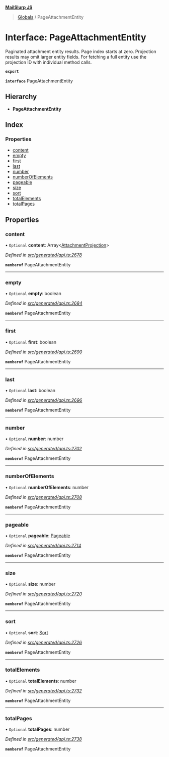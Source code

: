 **[MailSlurp JS](../README.md)**

> [Globals](../README.md) / PageAttachmentEntity

# Interface: PageAttachmentEntity

Paginated attachment entity results. Page index starts at zero. Projection results may omit larger entity fields. For fetching a full entity use the projection ID with individual method calls.

**`export`** 

**`interface`** PageAttachmentEntity

## Hierarchy

* **PageAttachmentEntity**

## Index

### Properties

* [content](pageattachmententity.md#content)
* [empty](pageattachmententity.md#empty)
* [first](pageattachmententity.md#first)
* [last](pageattachmententity.md#last)
* [number](pageattachmententity.md#number)
* [numberOfElements](pageattachmententity.md#numberofelements)
* [pageable](pageattachmententity.md#pageable)
* [size](pageattachmententity.md#size)
* [sort](pageattachmententity.md#sort)
* [totalElements](pageattachmententity.md#totalelements)
* [totalPages](pageattachmententity.md#totalpages)

## Properties

### content

• `Optional` **content**: Array\<[AttachmentProjection](attachmentprojection.md)>

*Defined in [src/generated/api.ts:2678](https://github.com/mailslurp/mailslurp-client/blob/a36d929/src/generated/api.ts#L2678)*

**`memberof`** PageAttachmentEntity

___

### empty

• `Optional` **empty**: boolean

*Defined in [src/generated/api.ts:2684](https://github.com/mailslurp/mailslurp-client/blob/a36d929/src/generated/api.ts#L2684)*

**`memberof`** PageAttachmentEntity

___

### first

• `Optional` **first**: boolean

*Defined in [src/generated/api.ts:2690](https://github.com/mailslurp/mailslurp-client/blob/a36d929/src/generated/api.ts#L2690)*

**`memberof`** PageAttachmentEntity

___

### last

• `Optional` **last**: boolean

*Defined in [src/generated/api.ts:2696](https://github.com/mailslurp/mailslurp-client/blob/a36d929/src/generated/api.ts#L2696)*

**`memberof`** PageAttachmentEntity

___

### number

• `Optional` **number**: number

*Defined in [src/generated/api.ts:2702](https://github.com/mailslurp/mailslurp-client/blob/a36d929/src/generated/api.ts#L2702)*

**`memberof`** PageAttachmentEntity

___

### numberOfElements

• `Optional` **numberOfElements**: number

*Defined in [src/generated/api.ts:2708](https://github.com/mailslurp/mailslurp-client/blob/a36d929/src/generated/api.ts#L2708)*

**`memberof`** PageAttachmentEntity

___

### pageable

• `Optional` **pageable**: [Pageable](pageable.md)

*Defined in [src/generated/api.ts:2714](https://github.com/mailslurp/mailslurp-client/blob/a36d929/src/generated/api.ts#L2714)*

**`memberof`** PageAttachmentEntity

___

### size

• `Optional` **size**: number

*Defined in [src/generated/api.ts:2720](https://github.com/mailslurp/mailslurp-client/blob/a36d929/src/generated/api.ts#L2720)*

**`memberof`** PageAttachmentEntity

___

### sort

• `Optional` **sort**: [Sort](sort.md)

*Defined in [src/generated/api.ts:2726](https://github.com/mailslurp/mailslurp-client/blob/a36d929/src/generated/api.ts#L2726)*

**`memberof`** PageAttachmentEntity

___

### totalElements

• `Optional` **totalElements**: number

*Defined in [src/generated/api.ts:2732](https://github.com/mailslurp/mailslurp-client/blob/a36d929/src/generated/api.ts#L2732)*

**`memberof`** PageAttachmentEntity

___

### totalPages

• `Optional` **totalPages**: number

*Defined in [src/generated/api.ts:2738](https://github.com/mailslurp/mailslurp-client/blob/a36d929/src/generated/api.ts#L2738)*

**`memberof`** PageAttachmentEntity
